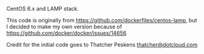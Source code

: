 CentOS 6.x and LAMP stack.

This code is originally from https://github.com/dockerfiles/centos-lamp, but I decided to make my own version because of https://github.com/docker/docker/issues/14656

Credit for the initial code goes to Thatcher Peskens <thatcher@dotcloud.com>
